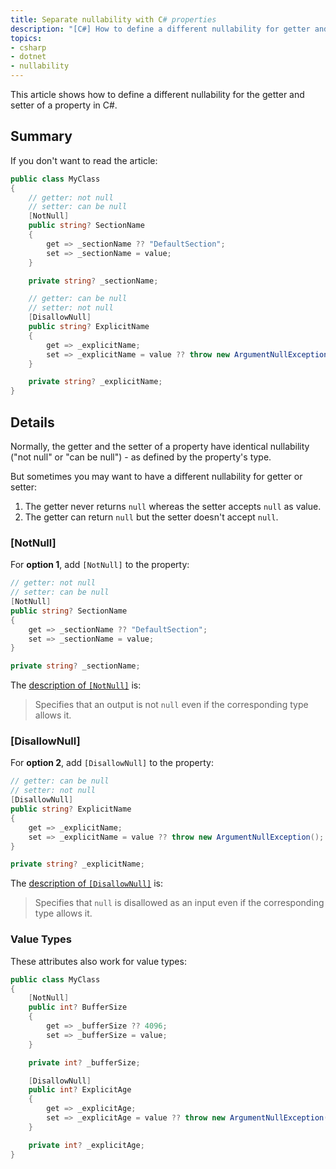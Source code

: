 ```yaml
---
title: Separate nullability with C# properties
description: "[C#] How to define a different nullability for getter and setter of a property."
topics:
- csharp
- dotnet
- nullability
---
```


This article shows how to define a different nullability for the getter and setter of a property in C#.

## Summary

If you don't want to read the article:

```c#
public class MyClass
{
    // getter: not null
    // setter: can be null
    [NotNull]
    public string? SectionName
    {
        get => _sectionName ?? "DefaultSection";
        set => _sectionName = value;
    }

    private string? _sectionName;

    // getter: can be null
    // setter: not null
    [DisallowNull]
    public string? ExplicitName
    {
        get => _explicitName;
        set => _explicitName = value ?? throw new ArgumentNullException();
    }

    private string? _explicitName;
}
```

## Details

Normally, the getter and the setter of a property have identical nullability ("not null" or "can be null") - as defined by the property's type.

But sometimes you may want to have a different nullability for getter or setter:

1. The getter never returns `null` whereas the setter accepts `null` as value.
1. The getter can return `null` but the setter doesn't accept `null`.

### [NotNull]

For **option 1**, add `[NotNull]` to the property:

```c#
// getter: not null
// setter: can be null
[NotNull]
public string? SectionName
{
    get => _sectionName ?? "DefaultSection";
    set => _sectionName = value;
}

private string? _sectionName;
```

The [description of `[NotNull]`](https://learn.microsoft.com/en-us/dotnet/api/system.diagnostics.codeanalysis.notnullattribute) is:

> Specifies that an output is not `null` even if the corresponding type allows it.

### [DisallowNull]

For **option 2**, add `[DisallowNull]` to the property:

```c#
// getter: can be null
// setter: not null
[DisallowNull]
public string? ExplicitName
{
    get => _explicitName;
    set => _explicitName = value ?? throw new ArgumentNullException();
}

private string? _explicitName;
```

The [description of `[DisallowNull]`](https://learn.microsoft.com/en-us/dotnet/api/system.diagnostics.codeanalysis.disallownullattribute) is:

> Specifies that `null` is disallowed as an input even if the corresponding type allows it.

### Value Types

These attributes also work for value types:

```c#
public class MyClass
{
    [NotNull]
    public int? BufferSize
    {
        get => _bufferSize ?? 4096;
        set => _bufferSize = value;
    }

    private int? _bufferSize;

    [DisallowNull]
    public int? ExplicitAge
    {
        get => _explicitAge;
        set => _explicitAge = value ?? throw new ArgumentNullException();
    }

    private int? _explicitAge;
}
```
